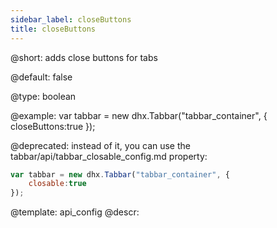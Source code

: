 ```yaml
---
sidebar_label: closeButtons
title: closeButtons
---          
```


@short: 
adds close buttons for tabs


@default:
false


@type: boolean

@example: 
var tabbar = new dhx.Tabbar("tabbar_container", {
    closeButtons:true
});


@deprecated: instead of it, you can use the tabbar/api/tabbar_closable_config.md property:

~~~js
var tabbar = new dhx.Tabbar("tabbar_container", {
    closable:true
});
~~~

@template:	api_config
@descr: 




